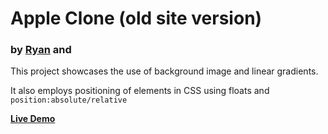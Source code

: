 <h1>Apple Clone (old site version)</h1>

<h3>by <a href="https://github.com/rvvergara">Ryan</a> and <a href="https://github.com/dipto0321"></a></h3>

<p>This project showcases the use of background image and linear gradients.</p>

<p>It also employs positioning of elements in CSS using floats and <code>position:absolute/relative</code></p>

<strong><a href="https://rawgit.com/rvvergara/old-apple-site-clone/master/index.html">Live Demo</a></strong>
